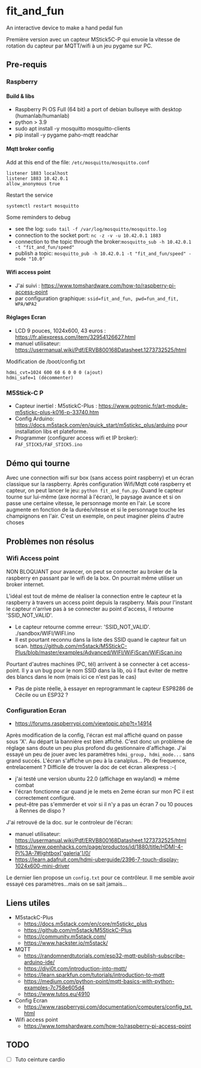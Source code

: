 # fit_and_fun

An interactive device to make a hand pedal fun

Première version avec un capteur MStick5C-P qui envoie la vitesse de rotation du capteur par MQTT/wifi à un jeu pygame
sur PC.

## Pre-requis

### Raspberry

#### Build & libs

* Raspberry Pi OS Full (64 bit) a port of debian bullseye with desktop (humanlab/humanlab)
* python > 3.9
* sudo apt install -y mosquitto  mosquitto-clients
* pip install -y pygame paho-mqtt readchar

#### Mqtt broker config

Add at this end of the file: `/etc/mosquitto/mosquitto.conf`
```
listener 1883 localhost 
listener 1883 10.42.0.1
allow_anonymous true
```

Restart the service
```
systemctl restart mosquitto
```

Some reminders to debug

* see the log: `sudo tail -f /var/log/mosquitto/mosquitto.log`
* connection to the socket port: `nc -z -v -u 10.42.0.1 1883`
* connection to the topic through the broker:`mosquitto_sub -h 10.42.0.1 -t "fit_and_fun/speed"`
* publish a topic: `mosquitto_pub -h 10.42.0.1 -t "fit_and_fun/speed" -mode "10.0"`

#### Wifi access point

* J'ai suivi : https://www.tomshardware.com/how-to/raspberry-pi-access-point
* par configuration graphique: `ssid=fit_and_fun, pwd=fun_and_fit, WPA/WPA2`

#### Réglages Ecran

* LCD 9 pouces, 1024x600, 43 euros : https://fr.aliexpress.com/item/32954126627.html
* manuel utilisateur: https://usermanual.wiki/Pdf/ERVB800168Datasheet.1273732525/html

Modification de /boot/config.txt
```
hdmi_cvt=1024 600 60 6 0 0 0 (ajout)
hdmi_safe=1 (décommenter)
```

### M5Stick-C P

* Capteur inertiel : M5stickC-Plus : https://www.gotronic.fr/art-module-m5stickc-plus-k016-p-33740.htm
* Config Arduino: https://docs.m5stack.com/en/quick_start/m5stickc_plus/arduino pour installation libs et plateforme.
* Programmer (configurer access wifi et IP broker): `FAF_STICK5/FAF_STICK5.ino`

## Démo qui tourne

Avec une connection wifi sur box (sans access point raspberry) et un écran classique sur la raspberry. Après configuration Wifi/Mqtt coté raspberry et capteur, on peut lancer le jeu: `python fit_and_fun.py`.
Quand le capteur tourne sur lui-même (axe normal à l'écran), le paysage avance et si on passe une certaine vitesse, le personnage monte en l'air. Le score augmente en fonction de la durée/vitesse et si le personnage touche les champignons en l'air. C'est un exemple, on peut imaginer pleins d'autre choses

## Problèmes non résolus

### Wifi Access point

NON BLOQUANT pour avancer, on peut se connecter au broker de la raspberry en passant par le wifi de la box. On pourrait même utiliser un broker internet.

L'idéal est tout de même de réaliser la connection entre le capteur et la raspberry à travers un access point depuis la raspberry. Mais pour l'instant le capteur n'arrive pas à se connecter au point d'access, il retourne 'SSID_NOT_VALID'.

* Le capteur retourne comme erreur: 'SSID_NOT_VALID'. ./sandbox/WIFI/WIFI.ino
* Il est pourtant reconnu dans la liste des SSID quand le capteur fait un scan. https://github.com/m5stack/M5StickC-Plus/blob/master/examples/Advanced/WIFI/WiFiScan/WiFiScan.ino

Pourtant d'autres machines (PC, tél) arrivent à se connecter à cet access-point. Il y a un bug pour le nom SSID dans la lib, où il faut éviter de mettre des blancs dans le nom (mais ici ce n'est pas le cas)

* Pas de piste réelle, à essayer en reprogrammant le capteur ESP8286 de Cécile ou un ESP32 ?

### Configuration Ecran

* https://forums.raspberrypi.com/viewtopic.php?t=14914

Après modification de la config, l'écran est mal affiché quand on passe sous 'X'. Au départ la bannière est bien affiché. C'est donc un problème de réglage sans doute un peu plus profond du gestionnaire d'affichage. J'ai essayé un peu de jouer avec les paramètres `hdmi_group, hdmi_mode...` sans grand succés. L'écran s'affiche un peu à la canalplus... Pb de frequence, entrelacement ? Difficile de trouver la doc de cet écran aliexpress :-(

* j'ai testé une version ubuntu 22.0 (affichage en wayland) => même combat
* l'écran fonctionne car quand je le mets en 2eme écran sur mon PC il est correctement configuré.
* peut-être pas s'emmerder et voir si il n'y a pas un écran 7 ou 10 pouces à Rennes de dispo ?

J'ai retrouvé de la doc. sur le controleur de l'écran:

* manuel utilisateur: https://usermanual.wiki/Pdf/ERVB800168Datasheet.1273732525/html
* https://www.openhacks.com/page/productos/id/1880/title/HDMI-4-Pi%3A-7#lightbox['galeria']/0/
* https://learn.adafruit.com/hdmi-uberguide/2396-7-touch-display-1024x600-mini-driver

Le dernier lien propose un `config.txt` pour ce contrôleur. Il me semble avoir essayé ces paramètres...mais on se sait jamais...

## Liens utiles

* M5stackC-Plus
  * https://docs.m5stack.com/en/core/m5stickc_plus
  * https://github.com/m5stack/M5StickC-Plus
  * https://community.m5stack.com/
  * https://www.hackster.io/m5stack/
* MQTT
  * https://randomnerdtutorials.com/esp32-mqtt-publish-subscribe-arduino-ide/
  * https://diyi0t.com/introduction-into-mqtt/
  * https://learn.sparkfun.com/tutorials/introduction-to-mqtt
  * https://medium.com/python-point/mqtt-basics-with-python-examples-7c758e605d4
  * https://www.tutos.eu/4910
* Config Ecran
  * https://www.raspberrypi.com/documentation/computers/config_txt.html
* Wifi access point
  * https://www.tomshardware.com/how-to/raspberry-pi-access-point

## TODO

* [ ] Tuto ceinture cardio
